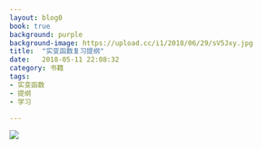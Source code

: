 ```yaml
---
layout: blog0
book: true
background: purple
background-image: https://upload.cc/i1/2018/06/29/sV5Jxy.jpg
title:  "实变函数复习提纲"
date:   2018-05-11 22:08:32
category: 书籍
tags:
- 实变函数
- 提纲
- 学习

---
```


![](https://s1.ax1x.com/2018/05/11/CBV9G8.png)